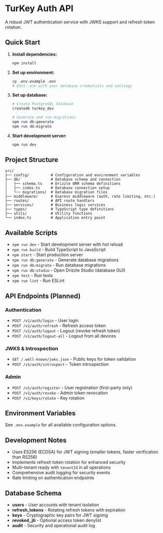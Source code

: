 # TurKey Auth API

A robust JWT authentication service with JWKS support and refresh token rotation.

## Quick Start

1. **Install dependencies:**
   ```bash
   npm install
   ```

2. **Set up environment:**
   ```bash
   cp .env.example .env
   # Edit .env with your database credentials and settings
   ```

3. **Set up database:**
   ```bash
   # Create PostgreSQL database
   createdb turkey_dev
   
   # Generate and run migrations
   npm run db:generate
   npm run db:migrate
   ```

4. **Start development server:**
   ```bash
   npm run dev
   ```

## Project Structure

```
src/
├── config/          # Configuration and environment variables
├── db/              # Database schema and connection
│   ├── schema.ts    # Drizzle ORM schema definitions
│   ├── index.ts     # Database connection setup
│   └── migrations/  # Database migration files
├── middleware/      # Express middleware (auth, rate limiting, etc.)
├── routes/          # API route handlers
├── services/        # Business logic services
├── types/           # TypeScript type definitions
├── utils/           # Utility functions
└── index.ts         # Application entry point
```

## Available Scripts

- `npm run dev` - Start development server with hot reload
- `npm run build` - Build TypeScript to JavaScript
- `npm start` - Start production server
- `npm run db:generate` - Generate database migrations
- `npm run db:migrate` - Run database migrations
- `npm run db:studio` - Open Drizzle Studio (database GUI)
- `npm test` - Run tests
- `npm run lint` - Run ESLint

## API Endpoints (Planned)

### Authentication
- `POST /v1/auth/login` - User login
- `POST /v1/auth/refresh` - Refresh access token
- `POST /v1/auth/logout` - Logout (revoke refresh token)
- `POST /v1/auth/logout-all` - Logout from all devices

### JWKS & Introspection
- `GET /.well-known/jwks.json` - Public keys for token validation
- `POST /v1/auth/introspect` - Token introspection

### Admin
- `POST /v1/auth/register` - User registration (first-party only)
- `POST /v1/auth/revoke` - Admin token revocation
- `POST /v1/keys/rotate` - Key rotation

## Environment Variables

See `.env.example` for all available configuration options.

## Development Notes

- Uses ES256 (ECDSA) for JWT signing (smaller tokens, faster verification than RS256)
- Implements refresh token rotation for enhanced security
- Multi-tenant ready with `tenantId` in all operations
- Comprehensive audit logging for security events
- Rate limiting on authentication endpoints

## Database Schema

- **users** - User accounts with tenant isolation
- **refresh_tokens** - Rotating refresh tokens with expiration
- **keys** - Cryptographic key pairs for JWT signing
- **revoked_jti** - Optional access token denylist
- **audit** - Security and operational audit log